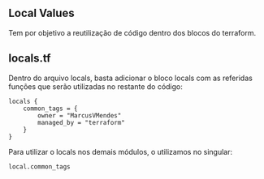 ## Local Values
Tem por objetivo a reutilização de código dentro dos blocos do terraform.

## locals.tf
Dentro do arquivo locals, basta adicionar o bloco locals com as referidas funções que serão utilizadas no restante do código:

```
locals {
    common_tags = {
        owner = "MarcusVMendes"
        managed_by = "terraform"
    }
}
```

Para utilizar o locals nos demais módulos, o utilizamos no singular:
```
local.common_tags
```